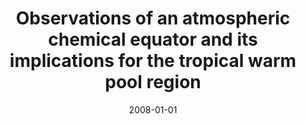 ---
title: "Observations of an atmospheric chemical equator and its implications for the tropical warm pool region"
collection: publications
permalink: /publication/2008-01-01-Hamilton2008
date: 2008-01-01
venue: 'Journal of Geophysical Research Atmospheres'
paperurl: 'https://doi.org/10.1029/2008JD009940'
citation: 'Hamilton et al., <b>Observations of an atmospheric chemical equator and its implications for the tropical warm pool region</b>, Journal of Geophysical Research Atmospheres, 2008-01-01, 10.1029/2008JD009940'
---
